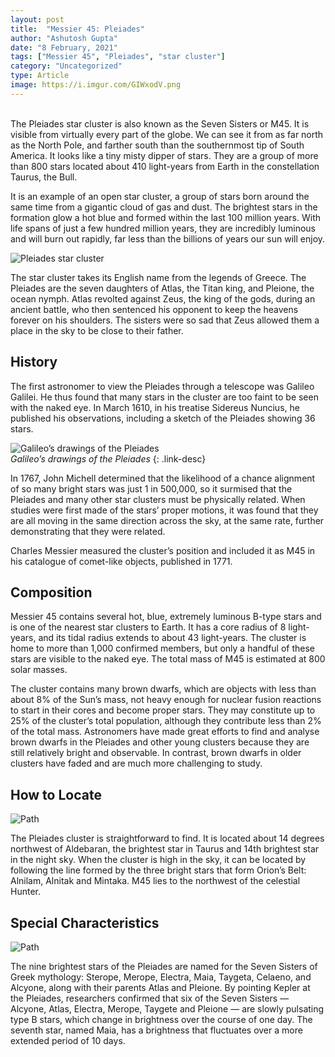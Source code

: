 ```yaml
---
layout: post
title:  "Messier 45: Pleiades"
author: "Ashutosh Gupta"
date: "8 February, 2021"
tags: ["Messier 45", "Pleiades", "star cluster"]
category: "Uncategorized"
type: Article
image: https://i.imgur.com/GIWxodV.png
---
```

\
The Pleiades star cluster is also known as the Seven Sisters or M45. It is visible from virtually every part of the globe. We can see it from as far north as the North Pole, and farther south than the southernmost tip of South America. It looks like a tiny misty dipper of stars. They are a group of more than 800 stars located about 410 light-years from Earth in the constellation Taurus, the Bull.

It is an example of an open star cluster, a group of stars born around the same time from a gigantic cloud of gas and dust. The brightest stars in the formation glow a hot blue and formed within the last 100 million years. With life spans of just a few hundred million years, they are incredibly luminous and will burn out rapidly, far less than the billions of years our sun will enjoy.

![Pleiades star cluster](https://i.imgur.com/GIWxodV.png)

The star cluster takes its English name from the legends of Greece. The Pleiades are the seven daughters of Atlas, the Titan king, and Pleione, the ocean nymph. Atlas revolted against Zeus, the king of the gods, during an ancient battle, who then sentenced his opponent to keep the heavens forever on his shoulders. The sisters were so sad that Zeus allowed them a place in the sky to be close to their father.

## History

The first astronomer to view the Pleiades through a telescope was Galileo Galilei. He thus found that many stars in the cluster are too faint to be seen with the naked eye. In March 1610, in his treatise Sidereus Nuncius, he published his observations, including a sketch of the Pleiades showing 36 stars.

![Galileo’s drawings of the Pleiades](https://i.imgur.com/fcOb3OS.png)
\
*Galileo’s drawings of the Pleiades*
{: .link-desc}

In 1767, John Michell determined that the likelihood of a chance alignment of so many bright stars was just 1 in 500,000, so it surmised that the Pleiades and many other star clusters must be physically related. When studies were first made of the stars’ proper motions, it was found that they are all moving in the same direction across the sky, at the same rate, further demonstrating that they were related.

Charles Messier measured the cluster’s position and included it as M45 in his catalogue of comet-like objects, published in 1771.

## Composition

Messier 45 contains several hot, blue, extremely luminous B-type stars and is one of the nearest star clusters to Earth. It has a core radius of 8 light-years, and its tidal radius extends to about 43 light-years. The cluster is home to more than 1,000 confirmed members, but only a handful of these stars are visible to the naked eye. The total mass of M45 is estimated at 800 solar masses.

The cluster contains many brown dwarfs, which are objects with less than about 8% of the Sun’s mass, not heavy enough for nuclear fusion reactions to start in their cores and become proper stars. They may constitute up to 25% of the cluster’s total population, although they contribute less than 2% of the total mass. Astronomers have made great efforts to find and analyse brown dwarfs in the Pleiades and other young clusters because they are still relatively bright and observable. In contrast, brown dwarfs in older clusters have faded and are much more challenging to study.

## How to Locate

![Path](https://i.imgur.com/vqBv9Kg.png)

The Pleiades cluster is straightforward to find. It is located about 14 degrees northwest of Aldebaran, the brightest star in Taurus and 14th brightest star in the night sky. When the cluster is high in the sky, it can be located by following the line formed by the three bright stars that form Orion’s Belt: Alnilam, Alnitak and Mintaka. M45 lies to the northwest of the celestial Hunter.

## Special Characteristics

![Path](https://i.imgur.com/THHVokF.png)

The nine brightest stars of the Pleiades are named for the Seven Sisters of Greek mythology: Sterope, Merope, Electra, Maia, Taygeta, Celaeno, and Alcyone, along with their parents Atlas and Pleione. By pointing Kepler at the Pleiades, researchers confirmed that six of the Seven Sisters — Alcyone, Atlas, Electra, Merope, Taygete and Pleione — are slowly pulsating type B stars, which change in brightness over the course of one day. The seventh star, named Maia, has a brightness that fluctuates over a more extended period of 10 days.